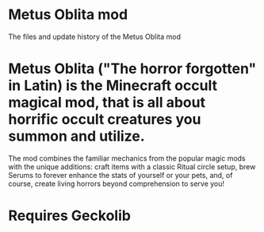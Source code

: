# Metus Oblita mod
The files and update history of the Metus Oblita mod
# Metus Oblita ("The horror forgotten" in Latin) is the Minecraft occult magical mod, that is all about horrific occult creatures you summon and utilize. 
The mod combines the familiar mechanics from the popular magic mods with the unique additions: craft items with a classic Ritual circle setup, brew Serums to forever enhance the stats of yourself or your pets, and, of course, create living horrors beyond comprehension to serve you!

# Requires Geckolib
